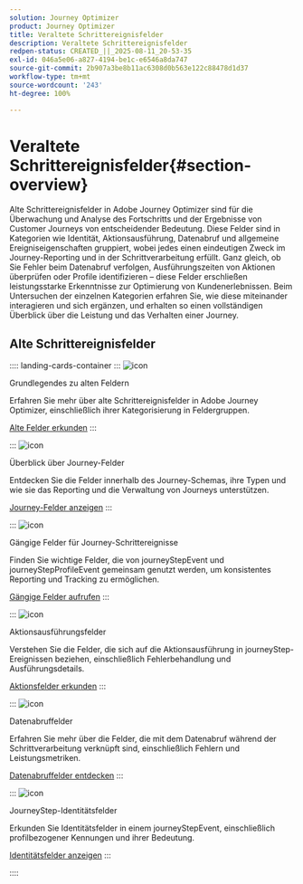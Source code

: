```yaml
---
solution: Journey Optimizer
product: Journey Optimizer
title: Veraltete Schrittereignisfelder
description: Veraltete Schrittereignisfelder
redpen-status: CREATED_||_2025-08-11_20-53-35
exl-id: 046a5e06-a827-4194-be1c-e6546a8da747
source-git-commit: 2b907a3be8b11ac6308d0b563e122c88478d1d37
workflow-type: tm+mt
source-wordcount: '243'
ht-degree: 100%

---
```


# Veraltete Schrittereignisfelder{#section-overview}

Alte Schrittereignisfelder in Adobe Journey Optimizer sind für die Überwachung und Analyse des Fortschritts und der Ergebnisse von Customer Journeys von entscheidender Bedeutung. Diese Felder sind in Kategorien wie Identität, Aktionsausführung, Datenabruf und allgemeine Ereigniseigenschaften gruppiert, wobei jedes einen eindeutigen Zweck im Journey-Reporting und in der Schrittverarbeitung erfüllt. Ganz gleich, ob Sie Fehler beim Datenabruf verfolgen, Ausführungszeiten von Aktionen überprüfen oder Profile identifizieren – diese Felder erschließen leistungsstarke Erkenntnisse zur Optimierung von Kundenerlebnissen. Beim Untersuchen der einzelnen Kategorien erfahren Sie, wie diese miteinander interagieren und sich ergänzen, und erhalten so einen vollständigen Überblick über die Leistung und das Verhalten einer Journey.

## Alte Schrittereignisfelder

:::: landing-cards-container
:::
![icon](https://cdn.experienceleague.adobe.com/icons/book.svg)

Grundlegendes zu alten Feldern

Erfahren Sie mehr über alte Schrittereignisfelder in Adobe Journey Optimizer, einschließlich ihrer Kategorisierung in Feldergruppen.

[Alte Felder erkunden](../using/reports/sharing-legacy-fields.md)
:::

:::
![icon](https://cdn.experienceleague.adobe.com/icons/chart-line.svg)

Überblick über Journey-Felder

Entdecken Sie die Felder innerhalb des Journey-Schemas, ihre Typen und wie sie das Reporting und die Verwaltung von Journeys unterstützen.

[Journey-Felder anzeigen](../using/reports/sharing-journey-fields.md)
:::

:::
![icon](https://cdn.experienceleague.adobe.com/icons/list-check.svg)

Gängige Felder für Journey-Schrittereignisse

Finden Sie wichtige Felder, die von journeyStepEvent und journeyStepProfileEvent gemeinsam genutzt werden, um konsistentes Reporting und Tracking zu ermöglichen.

[Gängige Felder aufrufen](../using/reports/sharing-common-fields.md)
:::

:::
![icon](https://cdn.experienceleague.adobe.com/icons/gear.svg)

Aktionsausführungsfelder

Verstehen Sie die Felder, die sich auf die Aktionsausführung in journeyStep-Ereignissen beziehen, einschließlich Fehlerbehandlung und Ausführungsdetails.

[Aktionsfelder erkunden](../using/reports/sharing-execution-fields.md)
:::

:::
![icon](https://cdn.experienceleague.adobe.com/icons/code-branch.svg)

Datenabruffelder

Erfahren Sie mehr über die Felder, die mit dem Datenabruf während der Schrittverarbeitung verknüpft sind, einschließlich Fehlern und Leistungsmetriken.

[Datenabruffelder entdecken](../using/reports/sharing-fetch-fields.md)
:::

:::
![icon](https://cdn.experienceleague.adobe.com/icons/bullseye.svg)

JourneyStep-Identitätsfelder

Erkunden Sie Identitätsfelder in einem journeyStepEvent, einschließlich profilbezogener Kennungen und ihrer Bedeutung.

[Identitätsfelder anzeigen](../using/reports/sharing-identity-fields.md)
:::

::::
